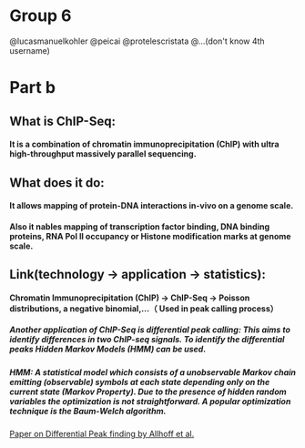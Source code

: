 # Group 6

@lucasmanuelkohler
@peicai
@protelescristata
@...(don't know 4th username)

# Part b
## What is ChIP-Seq:

#### It is a combination of chromatin immunoprecipitation (ChIP) with ultra high-throughput massively parallel sequencing.

## What does it do:

#### It allows mapping of protein-DNA interactions in-vivo on a genome scale.

#### Also it nables mapping of transcription factor binding, DNA binding proteins, RNA PoI II occupancy or Histone modification marks at genome scale.

## Link(technology -> application -> statistics):

#### Chromatin Immunoprecipitation (ChIP) -> ChIP-Seq -> Poisson distributions, a negative binomial,...（ Used in peak calling process） 
##### Another application of ChIP-Seq is differential peak calling: This aims to identify differences in two ChIP-seq signals. To identify the differential peaks Hidden Markov Models (HMM) can be used. 
##### HMM: A statistical model which consists of a unobservable Markov chain emitting (observable) symbols at each state depending only on the current state (Markov Property). Due to the presence of hidden random variables the optimization is not straightforward. A popular optimization technique is the Baum-Welch algorithm.

[Paper on Differential Peak finding by Allhoff et al.](https://academic.oup.com/nar/article/44/20/e153/2607977)
